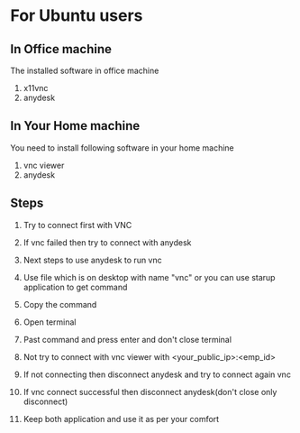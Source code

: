 # For Ubuntu users

## In Office machine

The installed software in office machine
1. x11vnc
2. anydesk

## In Your Home machine

You need to install following software in your home machine
1. vnc viewer
2. anydesk

## Steps

1. Try to connect first with VNC

2. If vnc failed then try to connect with anydesk

3. Next steps to use anydesk to run vnc

4. Use file which is on desktop with name "vnc" or you can use starup application to get command

5. Copy the command 

6. Open terminal

7. Past command and press enter and don't close terminal

8. Not try to connect with vnc viewer with <your_public_ip>:<emp_id> 

9. If not connecting then disconnect anydesk and try to connect again vnc

10. If vnc connect successful then disconnect anydesk(don't close only disconnect)

11. Keep both application and use it as per your comfort

